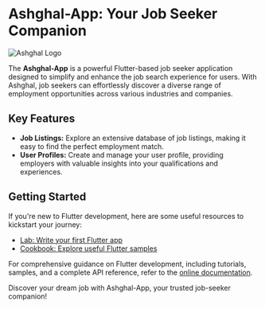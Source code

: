 # Ashghal-App: Your Job Seeker Companion

![Ashghal Logo]([path/to/your/logo.png](https://github.com/Ashghalapp/ashghal_app_frontend/blob/mohammed/assets/images/logo.png))

The **Ashghal-App** is a powerful Flutter-based job seeker application designed to simplify and enhance the job search experience for users. With Ashghal, job seekers can effortlessly discover a diverse range of employment opportunities across various industries and companies.

## Key Features

- **Job Listings:** Explore an extensive database of job listings, making it easy to find the perfect employment match.
- **User Profiles:** Create and manage your user profile, providing employers with valuable insights into your qualifications and experiences.

## Getting Started

If you're new to Flutter development, here are some useful resources to kickstart your journey:

- [Lab: Write your first Flutter app](https://docs.flutter.dev/get-started/codelab)
- [Cookbook: Explore useful Flutter samples](https://docs.flutter.dev/cookbook)

For comprehensive guidance on Flutter development, including tutorials, samples, and a complete API reference, refer to the [online documentation](https://docs.flutter.dev/).

Discover your dream job with Ashghal-App, your trusted job-seeker companion!
